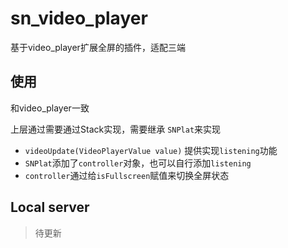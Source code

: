 # sn_video_player

基于video_player扩展全屏的插件，适配三端

## 使用

和video_player一致

上层通过需要通过Stack实现，需要继承 `SNPlat`来实现

* `videoUpdate(VideoPlayerValue value)` 提供实现`listening`功能
* `SNPlat`添加了`controller`对象，也可以自行添加`listening`
* `controller`通过给`isFullscreen`赋值来切换全屏状态

## Local server

> 待更新